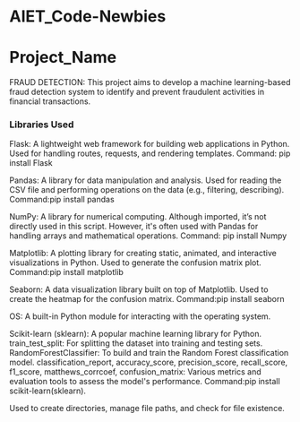# AIET_Code-Newbies
# Project_Name

FRAUD DETECTION:
This project aims to develop a machine learning-based fraud detection system to identify and prevent fraudulent activities in financial transactions.

### Libraries Used
Flask: A lightweight web framework for building web applications in Python.
Used for handling routes, requests, and rendering templates.
Command: pip install Flask


Pandas: A library for data manipulation and analysis.
Used for reading the CSV file and performing operations on the data (e.g., filtering, describing).
Command:pip install pandas

NumPy: A library for numerical computing.
Although imported, it’s not directly used in this script. However, it's often used with Pandas for handling arrays and mathematical operations.
Command: pip install Numpy


Matplotlib: A plotting library for creating static, animated, and interactive visualizations in Python.
Used to generate the confusion matrix plot.
Command:pip install matplotlib


Seaborn: A data visualization library built on top of Matplotlib.
Used to create the heatmap for the confusion matrix.
Command:pip install seaborn


OS: A built-in Python module for interacting with the operating system.


Scikit-learn (sklearn): A popular machine learning library for Python.
train_test_split: For splitting the dataset into training and testing sets.
RandomForestClassifier: To build and train the Random Forest classification model.
classification_report, accuracy_score, precision_score, recall_score, f1_score, matthews_corrcoef, confusion_matrix: Various metrics and evaluation tools to assess the model's performance.
Command:pip install scikit-learn(sklearn).


Used to create directories, manage file paths, and check for file existence.
